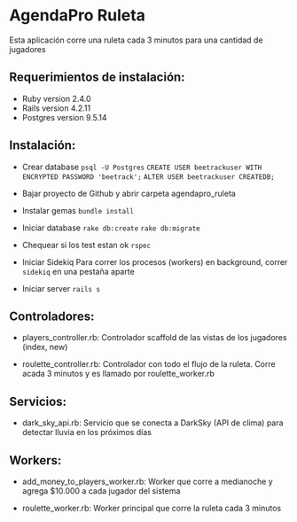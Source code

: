 # AgendaPro Ruleta

Esta aplicación corre una ruleta cada 3 minutos para una cantidad de jugadores

## Requerimientos de instalación:

* Ruby version 2.4.0
* Rails version 4.2.11
* Postgres version 9.5.14

## Instalación:

* Crear database
  `psql -U Postgres`
  `CREATE USER beetrackuser WITH ENCRYPTED PASSWORD 'beetrack';`
  `ALTER USER beetrackuser CREATEDB;`

* Bajar proyecto de Github y abrir carpeta agendapro_ruleta

* Instalar gemas
  `bundle install`

* Iniciar database
  `rake db:create`
  `rake db:migrate`

* Chequear si los test estan ok
  `rspec`

* Iniciar Sidekiq
Para correr los procesos (workers) en background, correr `sidekiq` en una pestaña aparte

* Iniciar server
  `rails s`

## Controladores:

* players_controller.rb: Controlador scaffold de las vistas de los jugadores (index, new)

* roulette_controller.rb: Controlador con todo el flujo de la ruleta. Corre acada 3 minutos y es llamado por roulette_worker.rb

## Servicios:

* dark_sky_api.rb: Servicio que se conecta a DarkSky (API de clima) para detectar lluvia en los próximos días

## Workers:

* add_money_to_players_worker.rb: Worker que corre a medianoche y agrega $10.000 a cada jugador del sistema

* roulette_worker.rb: Worker principal que corre la ruleta cada 3 minutos
